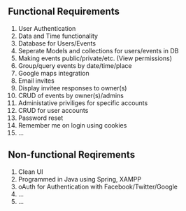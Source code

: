 ## Functional Requirements
1. User Authentication
2. Data and Time functionality
3. Database for Users/Events
4. Seperate Models and collections for users/events in DB
5. Making events public/private/etc. (View permissions)
6. Group/query events by date/time/place
7. Google maps integration
8. Email invites
9. Display invitee responses to owner(s)
10. CRUD of events by owner(s)/admins
11. Administative priviliges for specific accounts
12. CRUD for user accounts
13. Password reset
14. Remember me on login using cookies
15. ...

## Non-functional Reqirements
1. Clean UI
2. Programmed in Java using Spring, XAMPP
3. oAuth for Authentication with Facebook/Twitter/Google
4. ...
5. ...

